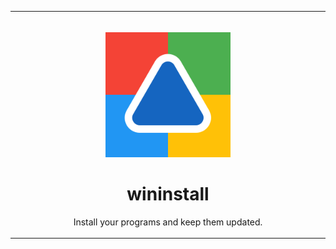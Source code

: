 <table>
  <tr>
    <td width="9999px" align="center">
      <p>
        <br>
        <img height="200" src="assets/logo.svg" alt="logo">
      </p>
      <h1>wininstall</h1>
      <p>Install your programs and keep them updated.</p>
    </td>
  </tr>
</table>
